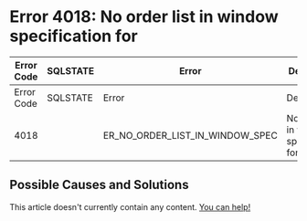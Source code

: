 
# Error 4018: No order list in window specification for


| Error Code | SQLSTATE | Error | Description |
| --- | --- | --- | --- |
| Error Code | SQLSTATE | Error | Description |
| 4018 |  | ER_NO_ORDER_LIST_IN_WINDOW_SPEC | No order list in window specification for '%s' |




## Possible Causes and Solutions


This article doesn't currently contain any content. [You can help!](/kb/en/writing-and-editing-knowledge-base-articles/)

